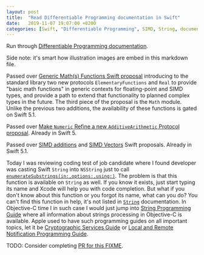 ```yaml
---
layout: post
title:  "Read Differentiable Programming documentation in Swift"
date:   2019-11-07 19:07:00 +0200
categories: [Swift, "Differentiable Programming", SIMD, String, documenation]
---
```

Run through [Differentiable Programming documentation](https://github.com/apple/swift/blob/master/docs/DifferentiableProgramming.md).

Side note: it's smart how illustration images are embed in this markdown file.

Passed over [Generic Math(s) Functions Swift proposal](https://github.com/apple/swift-evolution/blob/master/proposals/0246-mathable.md) introducing to the standard library two new protocols `ElementaryFunctions` and `Real` to provide "basic math functions" in generic contexts for floating-point and SIMD types, and provide a path to extend that functionality to planned complex types in the future. The third piece of the proposal is the `Math` module. Unlike the previous two additions, the availability of these functions is gated on Swift 5.1.

Passed over [Make `Numeric` Refine a new `AdditiveArithmetic` Protocol proposal](https://github.com/apple/swift-evolution/blob/master/proposals/0233-additive-arithmetic-protocol.md). Already in Swift 5.

Passed over [SIMD additions](https://github.com/apple/swift-evolution/blob/master/proposals/0251-simd-additions.md) and [SIMD Vectors](https://github.com/apple/swift-evolution/blob/master/proposals/0229-simd.md) Swift proposals. Already in Swift 5.1.

Today I was reviewing coding test of job candidate where I found developer was casting Swift `String` into `NSString` just to call [`enumerateSubstrings(in:,options:,using:)`](https://developer.apple.com/documentation/foundation/nsstring/1416774-enumeratesubstrings). The problem is that this function is available on `String` as well. If you know it exists, just start typing its name and Xcode will help you with code completion. But what if you don't know about this function or you forgot its name, what can you do? You can't find this function in help, it's not listed in [`String`](https://developer.apple.com/documentation/swift/string) documentation. In Objective-C time I in such case I would just jump into [String Programming Guide](https://developer.apple.com/library/archive/documentation/Cocoa/Conceptual/Strings/) where all information about strings processing in Objective-C is available. Apple used to have such programming guides on all important topics, let it be [Cryptographic Services Guide](https://developer.apple.com/library/archive/documentation/Security/Conceptual/cryptoservices/Introduction/Introduction.html#//apple_ref/doc/uid/TP40011172) or [Local and Remote Notification Programming Guide](https://developer.apple.com/library/archive/documentation/NetworkingInternet/Conceptual/RemoteNotificationsPG/index.html#//apple_ref/doc/uid/TP40008194).

TODO: Consider completing [PR for this FIXME](https://github.com/apple/swift/blob/master/stdlib/public/core/SequenceAlgorithms.swift).
